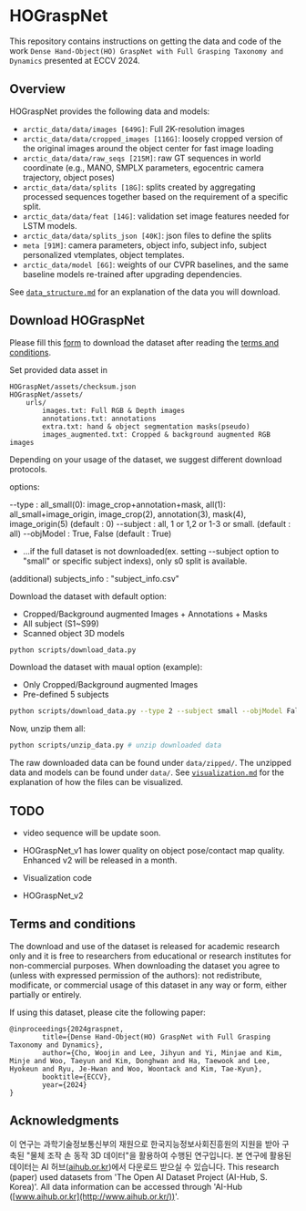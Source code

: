 # HOGraspNet
This repository contains instructions on getting the data and code of the work `Dense Hand-Object(HO) GraspNet with Full Grasping Taxonomy and Dynamics` presented at ECCV 2024.

## Overview

HOGraspNet provides the following data and models:
- `arctic_data/data/images [649G]`: Full 2K-resolution images
- `arctic_data/data/cropped_images [116G]`: loosely cropped version of the original images around the object center for fast image loading
- `arctic_data/data/raw_seqs [215M]`: raw GT sequences in world coordinate (e.g., MANO, SMPLX parameters, egocentric camera trajectory, object poses)
- `arctic_data/data/splits [18G]`: splits created by aggregating processed sequences together based on the requirement of a specific split.
- `arctic_data/data/feat [14G]`: validation set image features needed for LSTM models.
- `arctic_data/data/splits_json [40K]`: json files to define the splits
- `meta [91M]`: camera parameters, object info, subject info, subject personalized vtemplates, object templates.
- `arctic_data/model [6G]`: weights of our CVPR baselines, and the same baseline models re-trained after upgrading dependencies.

See [`data_structure.md`](./docs/data_structure.md) for an explanation of the data you will download.


## Download HOGraspNet
Please fill this [form](https://forms.gle/UqH15zN2PiBGQDUs7) to download the dataset after reading the [terms and conditions](#terms).

Set provided data asset in
```
HOGraspNet/assets/checksum.json
HOGraspNet/assets/
    urls/
        images.txt: Full RGB & Depth images
        annotations.txt: annotations
        extra.txt: hand & object segmentation masks(pseudo)
        images_augmented.txt: Cropped & background augmented RGB images

```

Depending on your usage of the dataset, we suggest different download protocols. 

options:

--type : all_small(0): image_crop+annotation+mask, all(1): all_small+image_origin, image_crop(2), annotation(3), mask(4), image_origin(5) (default : 0)
--subject : all, 1 or 1,2 or 1-3 or small. (default : all)
--objModel : True, False (default : True)


- ...if the full dataset is not downloaded(ex. setting --subject option to "small" or specific subject indexs), only s0 split is available.

(additional) subjects_info : "subject_info.csv"

Download the dataset with default option: 
- Cropped/Background augmented Images + Annotations + Masks
- All subject (S1~S99)
- Scanned object 3D models

```bash
python scripts/download_data.py
```

Download the dataset with maual option (example): 
- Only Cropped/Background augmented Images
- Pre-defined 5 subjects

```bash
python scripts/download_data.py --type 2 --subject small --objModel False
```

Now, unzip them all:

```bash
python scripts/unzip_data.py # unzip downloaded data
```

The raw downloaded data can be found under `data/zipped/`. The unzipped data and models can be found under `data/`. See [`visualization.md`](./docs/visualization.md) for the explanation of how the files can be visualized.


## TODO ##

- video sequence will be update soon.
- HOGraspNet_v1 has lower quality on object pose/contact map quality. Enhanced v2 will be released in a month.

- Visualization code
- HOGraspNet_v2


## Terms and conditions
<a name="terms"></a>
The download and use of the dataset is released for academic research only and it is free to researchers from educational or research institutes for non-commercial purposes. When downloading the dataset you agree to (unless with expressed permission of the authors): not redistribute, modificate, or commercial usage of this dataset in any way or form, either partially or entirely.

If using this dataset, please cite the following paper:

```
@inproceedings{2024graspnet,
        title={Dense Hand-Object(HO) GraspNet with Full Grasping Taxonomy and Dynamics},
        author={Cho, Woojin and Lee, Jihyun and Yi, Minjae and Kim, Minje and Woo, Taeyun and Kim, Donghwan and Ha, Taewook and Lee, Hyokeun and Ryu, Je-Hwan and Woo, Woontack and Kim, Tae-Kyun},
        booktitle={ECCV},
        year={2024}
}
```

## Acknowledgments
이 연구는 과학기술정보통신부의 재원으로 한국지능정보사회진흥원의 지원을 받아 구축된 "물체 조작 손 동작 3D 데이터"을 활용하여 수행된 연구입니다.
본 연구에 활용된 데이터는 AI 허브([aihub.or.kr](http://aihub.or.kr/))에서 다운로드 받으실 수 있습니다.
This research (paper) used datasets from 'The Open AI Dataset Project (AI-Hub, S. Korea)'.
All data information can be accessed through 'AI-Hub ([www.aihub.or.kr](http://www.aihub.or.kr/))'.
